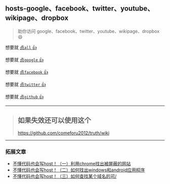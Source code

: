 ## hosts-google、facebook、twitter、youtube、wikipage、dropbox

> 助你访问 google、facebook、twitter、youtube、wikipage、dropbox :smile:

想要就 [点`all` :+1: ](https://github.com/xiaobeicn/hosts-google-facebook-twitter/blob/master/hosts-all.txt)

想要就 [点`google` :+1: ](https://github.com/xiaobeicn/hosts-google-facebook-twitter/blob/master/google.txt)

想要就 [点`facebook` :+1: ](https://github.com/xiaobeicn/hosts-google-facebook-twitter/blob/master/facebook.txt)

想要就 [点`twitter` :+1: ](https://github.com/xiaobeicn/hosts-google-facebook-twitter/blob/master/twitter.txt)

想要就 [点`github` :+1: ](https://github.com/xiaobeicn/hosts-google-facebook-twitter/blob/master/github.txt)

---

> ## 如果失效还可以使用这个
> 
> https://github.com/comeforu2012/truth/wiki
> 

---

### 拓展文章
* [不懂代码也会写host！（一）利用chrome找出被屏蔽的网站](https://ccfox.info/2014/11/12/%E4%B8%8D%E6%87%82%E4%BB%A3%E7%A0%81%E4%B9%9F%E4%BC%9A%E5%86%99host%EF%BC%81%EF%BC%88%E4%B8%80%EF%BC%89%E5%88%A9%E7%94%A8chrome%E6%89%BE%E5%87%BA%E8%A2%AB%E5%B1%8F%E8%94%BD%E7%9A%84%E7%BD%91%E7%AB%99/)
* [不懂代码也会写host！（二）如何找出windows和android应用程序](http://ccfox.info/2014/11/15/%E4%B8%8D%E6%87%82%E4%BB%A3%E7%A0%81%E4%B9%9F%E4%BC%9A%E5%86%99host%EF%BC%81%EF%BC%88%E4%BA%8C%EF%BC%89%E5%A6%82%E4%BD%95%E6%89%BE%E5%87%BAwindows%E5%92%8Candroid%E5%BA%94%E7%94%A8%E7%A8%8B%E5%BA%8F/)
* [不懂代码也会写host！（三）如何查找某个域名的可/](http://ccfox.info/2014/11/26/%E4%B8%8D%E6%87%82%E4%BB%A3%E7%A0%81%E4%B9%9F%E4%BC%9A%E5%86%99host%EF%BC%81%EF%BC%88%E4%B8%89%EF%BC%89%E5%A6%82%E4%BD%95%E6%9F%A5%E6%89%BE%E6%9F%90%E4%B8%AA%E5%9F%9F%E5%90%8D%E7%9A%84%E5%8F%AF/)
